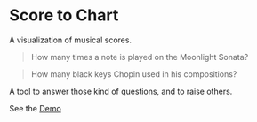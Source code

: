 # Score to Chart 

A visualization of musical scores. 

> How many times a note is played on the Moonlight Sonata? 

> How many black keys Chopin used in his compositions? 

A tool to answer those kind of questions, and to raise others.

See the [Demo](http://davideoliveri.github.io/ScoreToChart/)
